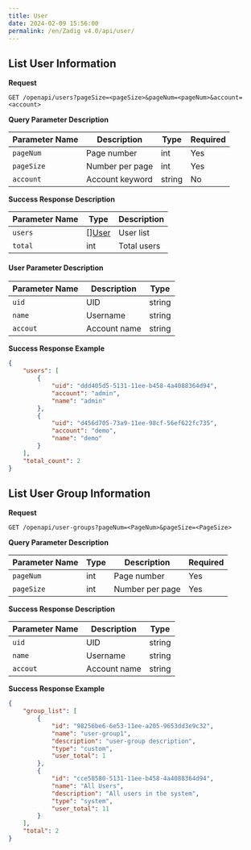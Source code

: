 ```yaml
---
title: User
date: 2024-02-09 15:56:00
permalink: /en/Zadig v4.0/api/user/
---
```


## List User Information

**Request**

```
GET /openapi/users?pageSize=<pageSize>&pageNum=<pageNum>&account=<account>
```

**Query Parameter Description**

| Parameter Name | Description         | Type   | Required |
|---------------|---------------------|--------|----------|
| `pageNum`     | Page number         | int    | Yes      |
| `pageSize`    | Number per page     | int    | Yes      |
| `account`     | Account keyword     | string | No       |

**Success Response Description**

| Parameter Name | Type                | Description     |
| -------------- | ------------------- | --------------- |
| `users`        | [][User](#user-1)   | User list       |
| `total`        | int                 | Total users     |

<h4 id="user-1">User Parameter Description</h4>

| Parameter Name | Description         | Type   |
| -------------- | ------------------- | ------ |
| `uid`          | UID                 | string |
| `name`         | Username            | string |
| `accout`       | Account name        | string |

**Success Response Example**

```json
{
    "users": [
        {
            "uid": "ddd405d5-5131-11ee-b458-4a4088364d94",
            "account": "admin",
            "name": "admin"
        },
        {
            "uid": "d456d705-73a9-11ee-98cf-56ef622fc735",
            "account": "demo",
            "name": "demo"
        }
    ],
    "total_count": 2
}
```

## List User Group Information

**Request**

```
GET /openapi/user-groups?pageNum=<PageNum>&pageSize=<PageSize>
```

**Query Parameter Description**

| Parameter Name | Type   | Description     | Required |
| -------------- | ------ | --------------- | -------- |
| `pageNum`      | int    | Page number     | Yes      |
| `pageSize`     | int    | Number per page | Yes      |

**Success Response Description**

| Parameter Name | Description         | Type   |
| -------------- | ------------------- | ------ |
| `uid`          | UID                 | string |
| `name`         | Username            | string |
| `accout`       | Account name        | string |

**Success Response Example**

```json
{
    "group_list": [
        {
            "id": "98256be6-6e53-11ee-a205-9653dd3e9c32",
            "name": "user-group1",
            "description": "user-group description",
            "type": "custom",
            "user_total": 1
        },
        {
            "id": "cce58580-5131-11ee-b458-4a4088364d94",
            "name": "All Users",
            "description": "All users in the system",
            "type": "system",
            "user_total": 11
        }
    ],
    "total": 2
}
```


